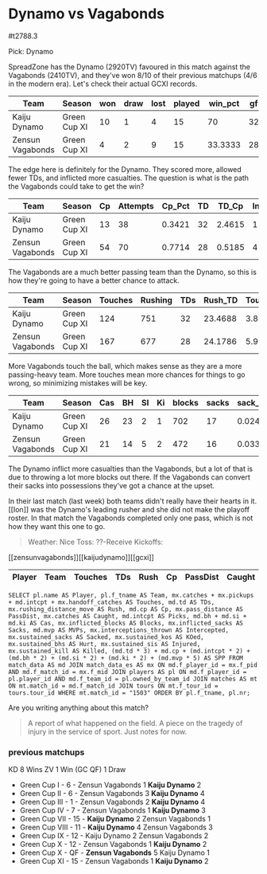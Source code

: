 # Dynamo vs Vagabonds

#t2788.3

Pick: Dynamo

SpreadZone has the Dynamo (2920TV) favoured in this match against the Vagabonds (2410TV), and they've won 8/10 of their previous matchups (4/6 in the modern era). Let's check their actual GCXI records.

| Team              | Season       | won  | draw | lost | played | win_pct | gf   | ga   | GF_match | GA_match | cas  | Cas_match | tcdiff | ff   |
|-------------------|--------------|------|------|------|--------|---------|------|------|----------|----------|------|-----------|--------|------|
| Kaiju Dynamo      | Green Cup XI |   10 |    1 |    4 |     15 |      70 |   32 |   24 |   2.1333 |   1.6000 |   26 |    1.7333 |      9 |    2 |
| Zensun Vagabonds  | Green Cup XI |    4 |    2 |    9 |     15 | 33.3333 |   28 |   42 |   1.8667 |   2.8000 |   21 |    1.4000 |     -4 |   -3 |

The edge here is definitely for the Dynamo. They scored more, allowed fewer TDs, and inflicted more casualties. The question is what is the path the Vagabonds could take to get the win?

| Team              | Season       | Cp   | Attempts | Cp_Pct | TD   | TD_Cp  | Int_Thrown | Int_Rate | Handoff | Hand_Cp |
|-------------------|--------------|------|----------|--------|------|--------|------------|----------|---------|---------|
| Kaiju Dynamo      | Green Cup XI |   13 |       38 | 0.3421 |   32 | 2.4615 |          1 |   0.0263 |      27 |  2.0769 |
| Zensun Vagabonds  | Green Cup XI |   54 |       70 | 0.7714 |   28 | 0.5185 |          4 |   0.0571 |      10 |  0.1852 |

The Vagabonds are a much better passing team than the Dynamo, so this is how they're going to have a better chance to attack.

| Team              | Season       | Touches | Rushing | TDs  | Rush_TD | Touches_TD |
|-------------------|--------------|---------|---------|------|---------|------------|
| Kaiju Dynamo      | Green Cup XI |     124 |     751 |   32 | 23.4688 |       3.88 |
| Zensun Vagabonds  | Green Cup XI |     167 |     677 |   28 | 24.1786 |       5.96 |

More Vagabonds touch the ball, which makes sense as they are a more passing-heavy team. More touches mean more chances for things to go wrong, so minimizing mistakes will be key.

| Team              | Season       | Cas  | BH   | SI   | Ki   | blocks | sacks | sack_block | cas_block | knockdowns | down_block |
|-------------------|--------------|------|------|------|------|--------|-------|------------|-----------|------------|------------|
| Kaiju Dynamo      | Green Cup XI |   26 |   23 |    2 |    1 |    702 |    17 |     0.0242 |    0.0370 |        391 |     0.5570 |
| Zensun Vagabonds  | Green Cup XI |   21 |   14 |    5 |    2 |    472 |    16 |     0.0339 |    0.0445 |        235 |     0.4979 |

The Dynamo inflict more casualties than the Vagabonds, but a lot of that is due to throwing a lot more blocks out there. If the Vagabonds can convert their sacks into possessions they've got a chance at the upset.

In their last match (last week) both teams didn't really have their hearts in it. [[Ion]] was the Dynamo's leading rusher and she did not make the playoff roster. In that match the Vagabonds completed only one pass, which is not how they want this one to go.

> Weather: Nice
> Toss: ??-Receive
> Kickoffs: 

[[zensunvagabonds]][[kaijudynamo]][[gcxi]]



| Player    | Team              | Touches | TDs  | Rush | Cp   | PassDist | Caught | Picks | Cas  | Blocks | Sacks | MVPs | Intercepted | Sacked | KOed | Hurt | Injured | Killed | SPP  |
|-----------|-------------------|---------|------|------|------|----------|--------|-------|------|--------|-------|------|-------------|--------|------|------|---------|--------|------|


```
SELECT pl.name AS Player, pl.f_tname AS Team, mx.catches + mx.pickups + md.intcpt + mx.handoff_catches AS Touches, md.td AS TDs, mx.rushing_distance_move AS Rush, md.cp AS Cp,	mx.pass_distance AS PassDist, mx.catches AS Caught, md.intcpt AS Picks, md.bh + md.si + md.ki AS Cas, mx.inflicted_blocks AS Blocks, mx.inflicted_sacks AS Sacks, md.mvp AS MVPs, mx.interceptions_thrown AS Intercepted, mx.sustained_sacks AS Sacked, mx.sustained_kos AS KOed, mx.sustained_bhs AS Hurt, mx.sustained_sis AS Injured, mx.sustained_kill AS Killed, (md.td * 3) + md.cp + (md.intcpt * 2) + (md.bh * 2) + (md.si * 2) + (md.ki * 2) + (md.mvp * 5) AS SPP FROM match_data AS md JOIN match_data_es AS mx ON md.f_player_id = mx.f_pid AND md.f_match_id = mx.f_mid JOIN players AS pl ON md.f_player_id = pl.player_id AND md.f_team_id = pl.owned_by_team_id JOIN matches AS mt ON mt.match_id = md.f_match_id JOIN tours ON mt.f_tour_id = tours.tour_id WHERE mt.match_id = "1503" ORDER BY pl.f_tname, pl.nr;
```


Are you writing anything about this match?

> A report of what happened on the field.
> A piece on the tragedy of injury in the service of sport.
> Just notes for now.

### previous matchups

KD 8 Wins
ZV 1 Win (GC QF)
1 Draw

* Green Cup I - 6 - Zensun Vagabonds 1 **Kaiju Dynamo** 2
* Green Cup II - 6 - Zensun Vagabonds 3 **Kaiju Dynamo** 4
* Green Cup III - 1 - Zensun Vagabonds 2 **Kaiju Dynamo** 4
* Green Cup IV - 7 - Zensun Vagabonds 1 **Kaiju Dynamo** 3
* Green Cup VII - 15 - **Kaiju Dynamo** 2 Zensun Vagabonds 1
* Green Cup VIII - 11 - **Kaiju Dynamo** 4 Zensun Vagabonds 3
* Green Cup IX - 12 - Kaiju Dynamo 2 Zensun Vagabonds 2
* Green Cup X - 12 - Zensun Vagabonds 1 **Kaiju Dynamo** 2
* Green Cup X - QF - **Zensun Vagabonds** 5 Kaiju Dynamo 1
* Green Cup XI - 15 - Zensun Vagabonds 1 **Kaiju Dynamo** 2